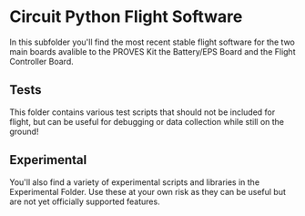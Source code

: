 # Circuit Python Flight Software
In this subfolder you'll find the most recent stable flight software for the two main boards avalible to the PROVES Kit the Battery/EPS Board and the Flight Controller Board.

## Tests
This folder contains various test scripts that should not be included for flight, but can be useful for debugging or data collection while still on the ground!

## Experimental
You'll also find a variety of experimental scripts and libraries in the Experimental Folder. Use these at your own risk as they can be useful but are not yet officially supported features.
